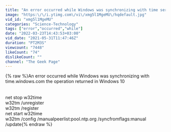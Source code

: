 ```yaml
---
title: "An error occurred while Windows was synchronizing with time server Fix"
image: "https:\/\/i.ytimg.com\/vi\/xmg5l1MgeMU\/hqdefault.jpg"
vid_id: "xmg5l1MgeMU"
categories: "Science-Technology"
tags: ["error","occurred","while"]
date: "2022-03-23T14:43:53+03:00"
vid_date: "2021-05-31T11:47:46Z"
duration: "PT2M3S"
viewcount: "7448"
likeCount: "74"
dislikeCount: ""
channel: "The Geek Page"
---
```

{% raw %}An error occurred while Windows was synchronizing with time.windows.com the operation returned in Windows 10<br /><br /><br />net stop w32time<br />w32tm /unregister<br />w32tm /register<br />net start w32time<br />w32tm /config /manualpeerlist:pool.ntp.org /syncfromflags:manual /update{% endraw %}
